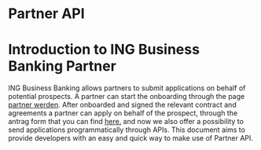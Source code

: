 # Partner API
# Introduction to ING Business Banking Partner
ING Business Banking allows partners to submit applications on behalf of potential prospects.
A partner can start the onboarding through the page [partner werden](https://www.ing.de/business/partner-werden/).
After onboarded and signed the relevant contract and agreements a partner can apply on behalf of the prospect, through the antrag form that you can find [here.](https://openbusiness.ing.de/partner/firmenkredit)
and now we also offer a possibility to send applications programmatically through APIs.
This document aims to provide developers with an easy and quick way to make use of Partner API.